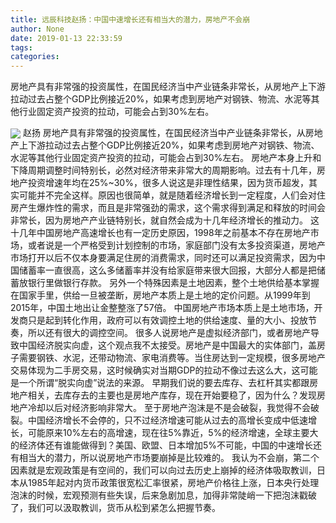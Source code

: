 ```yaml
---
title: 远辰科技赵扬：中国中速增长还有相当大的潜力，房地产不会崩
author: None
date: 2019-01-13 22:33:59
tags: 
categories: 
---
```

房地产具有非常强的投资属性，在国民经济当中产业链条非常长，从房地产上下游拉动过去占整个GDP比例接近20%，如果考虑到房地产对钢铁、物流、水泥等其他行业固定资产投资的拉动，可能会占到30%左右。
<!-- more -->
<img align="center" border="0" src="https://imgcdn.yicai.com/uppics/images/2019/01/43884c7e6b50409c89e2e44eb35994b9.jpg" />
赵扬
房地产具有非常强的投资属性，在国民经济当中产业链条非常长，从房地产上下游拉动过去占整个GDP比例接近20%，如果考虑到房地产对钢铁、物流、水泥等其他行业固定资产投资的拉动，可能会占到30%左右。
房地产本身上升和下降周期调整时间特别长，必然对经济带来非常大的周期影响。过去有十几年，房地产投资增速年均在25%~30%，很多人说这是非理性结果，因为货币超发，其实可能并不完全这样。原因也很简单，就是随着经济增长到一定程度，人们会对住房产生爆炸性的需求，而且是非常强劲的需求，这个需求得到满足和释放的时间会非常长，因为房地产产业链特别长，就自然会成为十几年经济增长的推动力。
这十几年中国房地产高速增长也有一定历史原因，1998年之前基本不存在房地产市场，或者说是一个严格受到计划控制的市场，家庭部门没有太多投资渠道，房地产市场打开以后不仅本身要满足住房的消费需求，同时还可以满足投资需求，因为中国储蓄率一直很高，这么多储蓄率并没有给家庭带来很大回报，大部分人都是把储蓄放银行里做银行存款。
另外一个特殊因素是土地因素，整个土地供给基本掌握在国家手里，供给一旦被垄断，房地产本质上是土地的定价问题。从1999年到2015年，中国土地出让金整整涨了57倍。
中国房地产市场本质上是土地市场，开发商只是起到转化作用，政府可以有效调控土地的供给速度、量的大小、投放节奏，所以还有很大的调控空间。
很多人说房地产是虚拟经济部门，或者房地产导致中国经济脱实向虚，这个观点我不太接受。房地产是中国最大的实体部门，盖房子需要钢铁、水泥，还带动物流、家电消费等。当住房达到一定规模，很多房地产交易体现为二手房交易，这时候确实对当期GDP的拉动不像过去这么大，这可能是一个所谓“脱实向虚”说法的来源。
早期我们说的要去库存、去杠杆其实都跟房地产相关，去库存去的主要也是房地产库存，现在开始要稳了，因为什么？发现房地产冷却以后对经济影响非常大。
至于房地产泡沫是不是会破裂，我觉得不会破裂。中国经济增长不会停的，只不过经济增速可能从过去的高增长变成中低速增长，可能原来10%左右的高增速，现在往5%靠近，5%的经济增速，全球主要大的经济体还有谁能做得到？美国、欧盟、日本增加5%不可能，中国的中速增长还有相当大的潜力，所以说房地产市场要崩掉是比较难的。
我认为不会崩，第二个因素就是宏观政策是有空间的，我们可以向过去历史上崩掉的经济体吸取教训，日本从1985年起对内货币政策很宽松汇率很紧，房地产价格往上涨，日本央行处理泡沫的时候，宏观预测有些失误，后来急剧加息，加得非常陡峭一下把泡沫戳破了，我们可以汲取教训，货币从松到紧怎么把握节奏。
 
 
